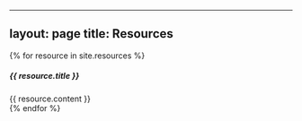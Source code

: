 
---
layout: page
title: Resources
---

<div id="accordion">
{% for resource in site.resources %}
<div class="card">
  <div class="card-header" id="heading{{ forloop.index }}" data-toggle="collapse" data-target="#collapse{{ forloop.index }}" aria-expanded="false" aria-controls="collapse{{ forloop.index }}">
    <h5 class="mb-0" class="text-white">
      {{ resource.title }}
    </h5>
  </div>
  <div id="collapse{{ forloop.index }}" class="collapse" aria-labelledby="heading{{ forloop.index }}" data-parent="#accordion">
    <div class="card-body">
      {{ resource.content }}
    </div>
  </div>
</div>
{% endfor %}
</div>

<script>
var url = document.location.toString();
if (url.match('#'))
  $('#heading'+url.split('#')[1].substring(0, 3)).click();
</script>
